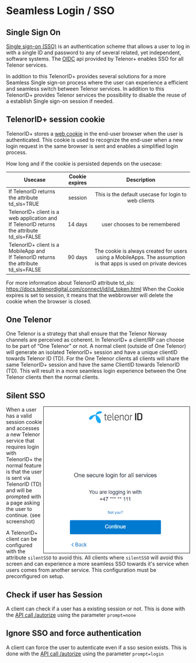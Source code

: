 # Seamless Login / SSO

## Single Sign On

[Single sign-on (SSO)](https://en.wikipedia.org/wiki/Single_sign-on) is an authentication scheme that allows a user to log in with a single ID and password to any of several related, yet independent, software systems. The [OIDC](OIDC_basics.md) api provided by Telenor\+ enables SSO for all Telenor services.

In addition to this TelenorID\+ provides several solutions for a more Seamless Single sign-on process where the user can experience a efficient and seamless switch between Telenor services.
In addition to this TelenorID\+ provides Telenor services the possibility to disable the reuse of a establish Single sign-on session if needed.


## TelenorID\+ session cookie

TelenorID\+ stores a [web cookie](https://en.wikipedia.org/wiki/HTTP_cookie) in the end-user browser when the user is authenticated.
This cookie is used to recognize the end-user when a new login request in the same browser is sent and enables a simplified login process.

How long and if the cookie is persisted depends on the usecase:

| Usecase                                                                                       | Cookie expires |                                                    Description                                                    |
|-----------------------------------------------------------------------------------------------|:--------------:|:-----------------------------------------------------------------------------------------------------------------:|
| If TelenorID returns the attribute td_sls=TRUE                                                |    session     |                               This is the default usecase for login to web clients                                |
| TelenorID+ client is a web application and<br>If TelenorID returns the attribute td_sls=FALSE |    14 days     |                                           user chooses to be remembered                                           |
| TelenorID+ client is a MobileApp and<br>If TelenorID returns the attribute td_sls=FALSE       |    90 days     | The cookie is always created for users using a MobileApps. The assumption is that apps is used on private devices |

For more information about TelenorID attribute td_sls: https://docs.telenordigital.com/connect/id/id_token.html
When the Cookie expires is set to session, it means that the webbrowser will delete the cookie when the browser is closed.

## One Telenor 

One Telenor is a strategy that shall ensure that the Telenor Norway channels are perceived as coherent.
In TelenorID\+ a client/RP can choose to be part of “One Telenor” or not. A normal client (outside of One Telenor) will generate an isolated TelenorID+ session and have a unique clientID towards Telenor ID (TD).
For the One Telenor clients all clients will share the same TelenorID+ session and have the same ClientID towards TelenorID (TD). 
This will result in a more seamless login experience between the One Telenor clients then the normal clients.

## Silent SSO

[<img src="images/telenorid_default_sso_page.png" width="400" border="1" align="right">](images/telenorid_default_sso_page.png)
When a user has a valid session cookie and accesses a new Telenor service that requires login with TelenorID\+ the normal feature is that the user is sent via TelenorID (TD) and will be prompted with a page asking the user to continue. (see screenshot)

A TelenorID\+ client can be configured with the attribute ```silentSSO``` to avoid this.
All clients where ```silentSSO``` will avoid this screen and can experience a more seamless SSO towards it's service when users comes from another service. This configuration must be preconfigured on setup.


## Check if user has Session

A client can check if a user has a existing session or not.
This is done with the [API call /autorize](TelenorID_Plus_-_authorize.md) using the parameter ```prompt=none```

## Ignore SSO and force authentication

A client can force the user to autenticate even if a sso sesion exists.
This is done with the [API call /autorize](TelenorID_Plus_-_authorize.md) using the parameter ```prompt=login```
